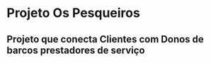 <h1>Projeto Os Pesqueiros</h1>

<h2>Projeto que conecta Clientes com Donos de barcos prestadores de serviço</h2>

